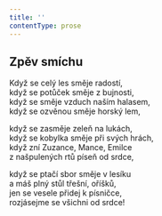 ```yaml
---
title: ''
contentType: prose
---
```


## Zpěv smíchu

Když se celý les směje radostí,  
když se potůček směje z bujnosti,  
když se směje vzduch naším halasem,  
když se ozvěnou směje horský lem,

když se zasměje zeleň na lukách,  
když se kobylka směje při svých hrách,  
když zní Zuzance, Mance, Emilce  
z našpulených rtů píseň od srdce,

když se ptačí sbor směje v lesíku  
a máš plný stůl třešní, oříšků,  
jen se vesele přidej k písničce,  
rozjásejme se všichni od srdce!
